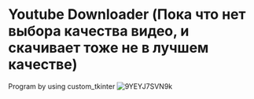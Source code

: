 # Youtube Downloader (Пока что нет выбора качества видео, и скачивает тоже не в лучшем качестве)
Program by using custom_tkinter
![9YEYJ7SVN9k](https://github.com/user-attachments/assets/8f900410-4d81-4ce3-929e-5b20153d49a6)
